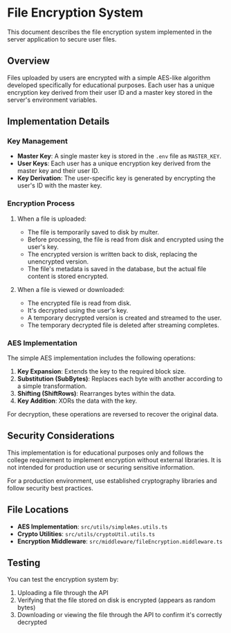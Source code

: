 # File Encryption System

This document describes the file encryption system implemented in the server application to secure user files.

## Overview

Files uploaded by users are encrypted with a simple AES-like algorithm developed specifically for educational purposes. Each user has a unique encryption key derived from their user ID and a master key stored in the server's environment variables.

## Implementation Details

### Key Management

- **Master Key**: A single master key is stored in the `.env` file as `MASTER_KEY`.
- **User Keys**: Each user has a unique encryption key derived from the master key and their user ID.
- **Key Derivation**: The user-specific key is generated by encrypting the user's ID with the master key.

### Encryption Process

1. When a file is uploaded:
   - The file is temporarily saved to disk by multer.
   - Before processing, the file is read from disk and encrypted using the user's key.
   - The encrypted version is written back to disk, replacing the unencrypted version.
   - The file's metadata is saved in the database, but the actual file content is stored encrypted.

2. When a file is viewed or downloaded:
   - The encrypted file is read from disk.
   - It's decrypted using the user's key.
   - A temporary decrypted version is created and streamed to the user.
   - The temporary decrypted file is deleted after streaming completes.

### AES Implementation

The simple AES implementation includes the following operations:

1. **Key Expansion**: Extends the key to the required block size.
2. **Substitution (SubBytes)**: Replaces each byte with another according to a simple transformation.
3. **Shifting (ShiftRows)**: Rearranges bytes within the data.
4. **Key Addition**: XORs the data with the key.

For decryption, these operations are reversed to recover the original data.

## Security Considerations

This implementation is for educational purposes only and follows the college requirement to implement encryption without external libraries. It is not intended for production use or securing sensitive information.

For a production environment, use established cryptography libraries and follow security best practices.

## File Locations

- **AES Implementation**: `src/utils/simpleAes.utils.ts`
- **Crypto Utilities**: `src/utils/cryptoUtil.utils.ts`
- **Encryption Middleware**: `src/middleware/fileEncryption.middleware.ts`

## Testing

You can test the encryption system by:

1. Uploading a file through the API
2. Verifying that the file stored on disk is encrypted (appears as random bytes)
3. Downloading or viewing the file through the API to confirm it's correctly decrypted
